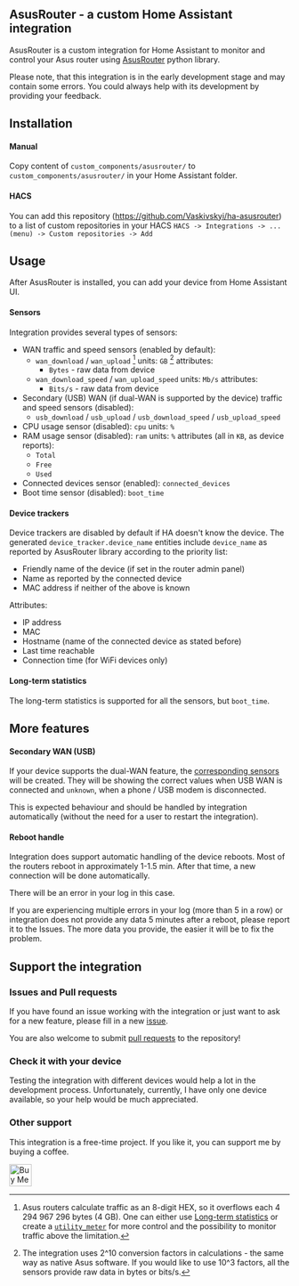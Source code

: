## AsusRouter - a custom Home Assistant integration

AsusRouter is a custom integration for Home Assistant to monitor and control your Asus router using [AsusRouter](https://github.com/Vaskivskyi/asusrouter) python library.

Please note, that this integration is in the early development stage and may contain some errors. You could always help with its development by providing your feedback.


## Installation

#### Manual

Copy content of `custom_components/asusrouter/` to `custom_components/asusrouter/` in your Home Assistant folder.

#### HACS

You can add this repository (https://github.com/Vaskivskyi/ha-asusrouter) to a list of custom repositories in your HACS
`HACS -> Integrations -> ... (menu) -> Custom repositories -> Add`


## Usage

After AsusRouter is installed, you can add your device from Home Assistant UI.

#### Sensors

Integration provides several types of sensors:

- WAN traffic and speed sensors (enabled by default):
  - `wan_download` / `wan_upload` [^traffic]
    units: `GB` [^units]
    attributes:
    - `Bytes` - raw data from device
  - `wan_download_speed` / `wan_upload_speed`
    units: `Mb/s`
    attributes:
    - `Bits/s` - raw data from device
- Secondary (USB) WAN (if dual-WAN is supported by the device) traffic and speed sensors (disabled):
  - `usb_download` / `usb_upload` / `usb_download_speed` / `usb_upload_speed`
- CPU usage sensor (disabled): `cpu`
  units: `%`
- RAM usage sensor (disabled): `ram`
  units: `%`
  attributes (all in `KB`, as device reports):
  - `Total`
  - `Free`
  - `Used`
- Connected devices sensor (enabled): `connected_devices`
- Boot time sensor (disabled): `boot_time`

[^traffic]: Asus routers calculate traffic as an 8-digit HEX, so it overflows each 4 294 967 296 bytes (4 GB). One can either use [Long-term statistics](#long-term-statistics) or create a [`utility_meter`](https://www.home-assistant.io/integrations/utility_meter/) for more control and the possibility to monitor traffic above the limitation.
[^units]: The integration uses 2^10 conversion factors in calculations - the same way as native Asus software. If you would like to use 10^3 factors, all the sensors provide raw data in bytes or bits/s.

#### Device trackers

Device trackers are disabled by default if HA doesn't know the device. The generated `device_tracker.device_name` entities include `device_name` as reported by AsusRouter library according to the priority list:
- Friendly name of the device (if set in the router admin panel)
- Name as reported by the connected device
- MAC address if neither of the above is known

Attributes:
- IP address
- MAC
- Hostname (name of the connected device as stated before)
- Last time reachable
- Connection time (for WiFi devices only)

#### Long-term statistics

The long-term statistics is supported for all the sensors, but `boot_time`.


## More features

#### Secondary WAN (USB)

If your device supports the dual-WAN feature, the [corresponding sensors](#sensors) will be created. They will be showing the correct values when USB WAN is connected and `unknown`, when a phone / USB modem is disconnected.

This is expected behaviour and should be handled by integration automatically (without the need for a user to restart the integration).

#### Reboot handle

Integration does support automatic handling of the device reboots. Most of the routers reboot in approximately 1-1.5 min. After that time, a new connection will be done automatically.

There will be an error in your log in this case.

If you are experiencing multiple errors in your log (more than 5 in a row) or integration does not provide any data 5 minutes after a reboot, please report it to the Issues. The more data you provide, the easier it will be to fix the problem.


## Support the integration

### Issues and Pull requests

If you have found an issue working with the integration or just want to ask for a new feature, please fill in a new [issue](https://github.com/Vaskivskyi/ha-asusrouter/issues).

You are also welcome to submit [pull requests](https://github.com/Vaskivskyi/ha-asusrouter/pulls) to the repository!

### Check it with your device

Testing the integration with different devices would help a lot in the development process. Unfortunately, currently, I have only one device available, so your help would be much appreciated.

### Other support

This integration is a free-time project. If you like it, you can support me by buying a coffee.

<a href="https://www.buymeacoffee.com/vaskivskyi" target="_blank"><img src="https://cdn.buymeacoffee.com/buttons/v2/default-blue.png" alt="Buy Me A Coffee" style="height: 40px !important;"></a>

